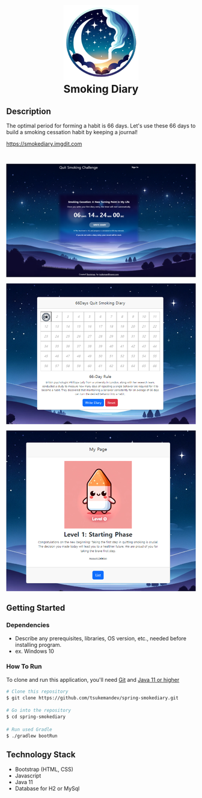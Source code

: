 
<h1 align="center">
  <br>
  <a href="http://www.amitmerchant.com/electron-markdownify"><img src="./imgs/logo512.png" alt="Markdownify" width="200"></a>
  <br>
  Smoking Diary
  <br>
</h1>


## Description

The optimal period for forming a habit is 66 days. Let's use these 66 days to build a smoking cessation habit by keeping a journal!

<a href="https://smokediary.imgdit.com">https://smokediary.imgdit.com</a>


<br>
 

![screenshot](./imgs/smokingdiary-home.png)

![screenshot](./imgs/process.png)

![screenshot](./imgs/mypage.png)


## Getting Started

### Dependencies

* Describe any prerequisites, libraries, OS version, etc., needed before installing program.
* ex. Windows 10


### How To Run

To clone and run this application, you'll need [Git](https://git-scm.com) and [Java 11 or higher](https://docs.aws.amazon.com/corretto/latest/corretto-11-ug/downloads-list.html)

```bash
# Clone this repository
$ git clone https://github.com/tsukemandev/spring-smokediary.git

# Go into the repository
$ cd spring-smokediary

# Run used Gradle
$ ./gradlew bootRun

```


## Technology Stack

* Bootstrap (HTML, CSS)
* Javascript
* Java 11
* Database for H2 or MySql





